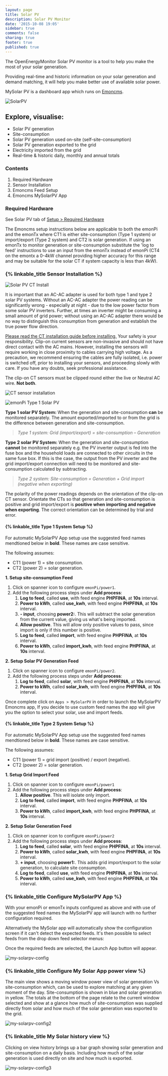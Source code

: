 ```yaml
---
layout: page
title: Solar PV
description: Solar PV Monitor
date: '2015-10-08 19:05'
sidebar: true
comments: false
sharing: true
footer: true
published: true
---
```



The OpenEnergyMonitor Solar PV monitor is a tool to help you make the most of your solar generation.

Providing real-time and historic information on your solar generation and demand matching, it will help you make better use of available solar power.

MySolar PV is a dashboard app which runs on [Emoncms](https://Emoncms.org).

![SolarPV](/images/applications/solar-pv/my-solar-pv.jpg)

## Explore, visualise:

 - Solar PV generation
 - Site-consumption
 - Solar PV generation used on-site (self-site-consumption)
 - Solar PV generation exported to the grid
 - Electricity imported from the grid
 - Real-time & historic daily, monthly and annual totals

### Contents

 1. Required Hardware
 2. Sensor Installation
 3. Emoncms Feed Setup
 4. Emoncms MySolarPV App

### Required Hardware

See Solar PV tab of [Setup > Required Hardware](/setup/)

The Emoncms setup instructions below are applicable to both the emonPi and the emonTx where CT1 is either site-consumption (Type 1 system) or import/export (Type 2 system) and CT2 is solar generation. If using an emonTx to monitor generation or site-consumption substitute the 'log to feed' instructions to use an input from the emonTx instead of emonPi (CT4 on the emontx a 0-4kW channel providing higher accuracy for this range and may be suitable for the solar CT if system capacity is less than 4kW).

### {% linkable_title Sensor Installation %}

![Solar PV CT Install](/images/applications/solar-pv/solar-pv-install.png)

It is important that an  AC-AC adapter is used for both type 1 and type 2 solar PV systems. Without an AC-AC adapter the power reading can be significantly wrong - especially at night - due to the low power factor from some solar PV inverters. Further, at times an inverter might be consuming a small amount of grid power; without using an AC-AC adapter there would be no way to distinguish this consumption from generation and establish the true power flow direction.

<p class='note warning'>
<a href="https://openenergymonitor.org/emon/Current_Transformer_Installation">Please read the CT installation guide before installing.</a>
Your safety is your responsibility. Clip-on current sensors are non-invasive and should not have direct contact with the AC mains. However, installing the sensors will require working in close proximity to cables carrying high voltage. As a precaution, we recommend ensuring the cables are fully isolated, i.e. power is switched off, prior to installing your sensors, and proceeding slowly with care. If you have any doubts, seek professional assistance.
</p>

<p class='note'>
The clip-on CT sensors must be clipped round either the live or Neutral AC wire. <strong>Not both</strong>.
</p>

![CT sensor installation ](/images/applications/solar-pv/ctinstall.jpg)

![emonPi Type 1 Solar PV](/images/applications/solar-pv/emonpi-type1-solarpv.png)

**Type 1 solar PV System:** When the generation and site-consumption **can** be monitored separately. The amount exported/imported to or from the grid is the difference between generation and site-consumption.

> *Type 1 system:  Grid (import/export) = site-consumption – Generation*


**Type 2 solar PV System:** When the generation and site-consumption **cannot** be monitored separately e.g. the PV inverter output is fed into the fuse box and the household loads are connected to other circuits in the same fuse box. If this is the case, the output from the PV inverter and the grid import/export connection will need to be monitored and site-consumption calculated by subtracting.

> *Type 2 system:  Site-consumption = Generation + Grid import (negative when exporting)*


<p class='note'>
The polarity of the power readings depends on the orientation of the clip-on CT sensor. Orientate the CTs so that generation and site-consumption is positive and grid import/export is <b>positive when importing and negative when exporting</b>. The correct orientation can be determined by trial and error.
</p>

#### {% linkable_title Type 1 System Setup %}


<p class='note'>
For automatic MySolarPV App setup use the suggested feed names mendtioned below in <b>bold</b>. These names are case sensitive.
</p>

The following assumes:

 * CT1 (power 1) = site consumption.
 * CT2 (power 2) = solar generation.

**1. Setup site-consumption Feed**

 1. Click on spanner icon to configure `emonPi/power1`.
 2. Add the following process steps under **Add process**:
    1. **Log to feed**, called **use**, with feed engine **PHPFINA**, at **10s** interval.
    2. **Power to kWh**, called **use_kwh**, with feed engine **PHPFINA**, at **10s** interval.
    3. **- input**, choosing **power2:**. This will subtract the solar generation from the current value, giving us what's being imported.
    4. **Allow positive**. This will allow only positive values to pass, since import is only if this number is positive.
    5. **Log to feed**, called **import**, with feed engine **PHPFINA**, at **10s** interval.
    6. **Power to kWh**, called **import_kwh**, with feed engine **PHPFINA**, at **10s** interval.

**2. Setup Solar PV Generation Feed**

 1. Click on spanner icon to configure `emonPi/power2`.
 2. Add the following process steps under **Add process**:
    1. **Log to feed**, called **solar**, with feed engine **PHPFINA**, at **10s** interval.
    2. **Power to kWh**, called **solar_kwh**, with feed engine **PHPFINA**, at **10s** interval.
 
Once complete click on `Apps > MySolarPV` in order to launch the MySolarPV Emoncms app, If you decide to use custom feed names the app will give you the option to select your solar, use and import feeds.

#### {% linkable_title Type 2 System Setup %}


<p class='note'>
For automatic MySolarPV App setup use the suggested feed names mendtioned below in <b>bold</b>. These names are case sensitive.
</p>

The following assumes:

 * CT1 (power 1) = grid import (positive) / export (negative).
 * CT2 (power 2) = solar generation.

**1. Setup Grid Import Feed**

 1. Click on spanner icon to configure `emonPi/power1`
 2. Add the following process steps under **Add process**:
    1. **Allow positive**. This will isolate only import.
    2. **Log to feed**, called **import**, with feed engine **PHPFINA**, at **10s** interval.
    3. **Power to kWh**, called **import_kwh**, with feed engine **PHPFINA**, at **10s** interval.
 
**2. Setup Solar Generation Feed**

 1. Click on spanner icon to configure `emonPi/power2`
 2. Add the following process steps under **Add process**:
    1. **Log to feed**, called **solar**, with feed engine **PHPFINA**, at **10s** interval.
    2. **Power to kWh**, called **solar_kwh**, with feed engine **PHPFINA**, at **10s** interval.
    3. **+ input**, choosing **power1:**. This adds grid import/export to the solar generation, to calculate site consumption.
    4. **Log to feed**, called **use**, with feed engine **PHPFINA**, at **10s** interval.
    5. **Power to kWh**, called **use_kwh**, with feed engine **PHPFINA**, at **10s** interval.

### {% linkable_title Configure MySolarPV App %}

With your emonPi or emonTx inputs configured as above and with use of the suggested feed names the MySolarPV app will launch with no further configuration required.

Alternatively the MySolar app will automatically show the configuration screen if it can't detect the expected feeds. It's then possible to select feeds from the drop down feed selector menus:

Once the required feeds are selected, the Launch App button will appear.

![my-solarpv-config](/images/applications/solar-pv/my-solarpv-config.png)

### {% linkable_title Configure My Solar App power view %}

The main view shows a moving window power view of solar generation Vs site-consumption which, can be used to explore matching at any given moment of the day. Site-consumption is shown in blue and solar generation in yellow. The totals at the bottom of the page relate to the current window selected and show at a glance how much of site-consumption was supplied directly from solar and how much of the solar generation was exported to the grid.

![my-solarpv-config2](/images/applications/solar-pv//my-solarpv1.png)

### {% linkable_title My Solar history view %}

Clicking on view history brings up a bar graph showing solar generation and site-consumption on a daily basis. Including how much of the solar generation is used directly on site and how much is exported.

![my-solarpv-config3](/images/applications/solar-pv//my-solar-pv2.png)
